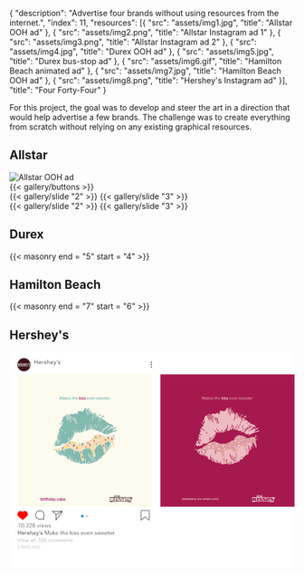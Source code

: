 {
  "description": "Advertise four brands without using resources from the internet.",
  "index": 11,
  "resources": [{
    "src": "assets/img1.jpg",
    "title": "Allstar OOH ad"
  }, {
    "src": "assets/img2.png",
    "title": "Allstar Instagram ad 1"
  }, {
    "src": "assets/img3.png",
    "title": "Allstar Instagram ad 2"
  }, {
    "src": "assets/img4.jpg",
    "title": "Durex OOH ad"
  }, {
    "src": "assets/img5.jpg",
    "title": "Durex bus-stop ad"
  }, {
    "src": "assets/img6.gif",
    "title": "Hamilton Beach animated ad"
  }, {
    "src": "assets/img7.jpg",
    "title": "Hamilton Beach OOH ad"
  }, {
    "src": "assets/img8.png",
    "title": "Hershey's Instagram ad"
  }],
  "title": "Four Forty-Four"
}

For this project, the goal was to develop and steer the art in a direction that would help advertise a few brands. The challenge was to create everything from scratch without relying on any existing graphical resources.

## Allstar

<div
  data-masonry
  w-m = "t-5">
  <div
    w-m = "b-5"
    w-w = "full lg:masonryLg sm:masonrySm">
    <img
      alt = "Allstar OOH ad"
      data-lazy = "/projects/four-forty-four/assets/img1.jpg"
      height = "768"
      src = "/projects/four-forty-four/assets/img1-low.jpg"
      width = "1024"
      w-m = "b-5"
      w-object = "cover"
      w-transition = "duration-250 ease-in-out filter"
      w-w = "full"/>
  </div>
  <div
    w-m = "b-5"
    w-w = "full lg:masonryLg sm:masonrySm">
    <div
      data-gallery = '{"effect": "cards"}'
      w-m = "x-auto"
      w-max-w = "xs lg:sm"
      w-position = "relative"
      w-w = "card"
      x-data = "gallery">
      <div
        class = "swiper"
        w-text = "dark-500"
        w-w = "full">
        {{< gallery/buttons >}}
        <div
          class = "swiper-wrapper"
          w-w = "full">
          {{< gallery/slide "2" >}}
          {{< gallery/slide "3" >}}
        </div>
      </div>
      <div
        class = "swiper thumb"
        w-m = "t-5"
        w-w = "full">
        <div
          class = "swiper-wrapper"
          w-w = "full">
          {{< gallery/slide "2" >}}
          {{< gallery/slide "3" >}}
        </div>
      </div>
    </div>
  </div>
</div>

## Durex

{{< masonry end = "5" start = "4" >}}

## Hamilton Beach

{{< masonry end = "7" start = "6" >}}

## Hershey's

![Hershey's Instagram ad](assets/img8.png)